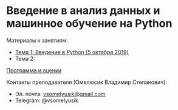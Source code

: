 # Введение в анализ данных и машинное обучение на Python

Материалы к занятиям:
- [Тема 1: Введение в Python (5 октября 2019)](https://github.com/V-Marco/intro_to_ml_py/blob/master/lesson_1/Intro_to_Python.ipynb)
- Тема 2:

[Программа и оценки](https://docs.google.com/spreadsheets/d/1cphUB8QTql3f7Aoe57oYgVeWKIc8qAg5HtzL95zB4SE/edit?usp=sharing)

Контакты преподавателя (Омелюсик Владимир Степанович):
- Эл. почта: vsomelyusik@gmail.com
- Telegram: @vsomelyusik
